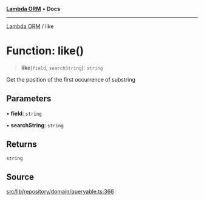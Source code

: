 [**Lambda ORM**](../README.md) • **Docs**

***

[Lambda ORM](../README.md) / like

# Function: like()

> **like**(`field`, `searchString`): `string`

Get the position of the first occurrence of substring

## Parameters

• **field**: `string`

• **searchString**: `string`

## Returns

`string`

## Source

[src/lib/repository/domain/queryable.ts:366](https://github.com/lambda-orm/lambdaorm-base/blob/2b4bbf4c1401295bf2ed95d8b326e6cfc5d3f301/src/lib/repository/domain/queryable.ts#L366)
